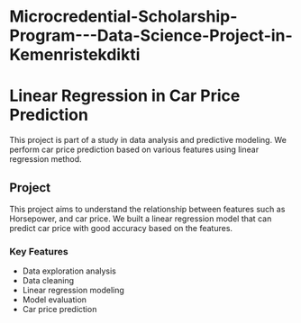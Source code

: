 # Microcredential-Scholarship-Program---Data-Science-Project-in-Kemenristekdikti

# Linear Regression in Car Price Prediction

This project is part of a study in data analysis and predictive modeling. We perform car price prediction based on various features using linear regression method.

## Project

This project aims to understand the relationship between features such as Horsepower, and car price. We built a linear regression model that can predict car price with good accuracy based on the features.

### Key Features
- Data exploration analysis
- Data cleaning
- Linear regression modeling
- Model evaluation
- Car price prediction
